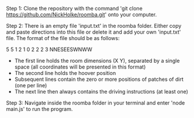 Step 1: Clone the repository with the command 'git clone https://github.com/NickHolke/roomba.git' onto your computer.

Step 2: There is an empty file 'input.txt' in the roomba folder. Either copy and paste directions into this file or delete it
and add your own 'input.txt' file. The format of the file should be as follows:

5 5
1 2
1 0
2 2
2 3
NNESEESWNWW

- The first line holds the room dimensions (X Y), separated by a single space (all coordinates will be presented in this format)
- The second line holds the hoover position
- Subsequent lines contain the zero or more positions of patches of dirt (one per line)
- The next line then always contains the driving instructions (at least one)

Step 3: Navigate inside the roomba folder in your terminal and enter 'node main.js' to run the program. 
